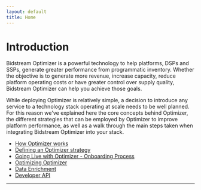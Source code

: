 ```yaml
---
layout: default
title: Home
---
```


# Introduction

Bidstream Optimizer is a powerful technology to help platforms, DSPs and SSPs, generate greater performance from programmatic inventory. Whether the objective is to generate more revenue, increase capacity, reduce platform operating costs or have greater control over supply quality, Bidstream Optimizer can help you achieve those goals.

While deploying Optimizer is relatively simple, a decision to introduce any service to a technology stack operating at scale needs to be well planned. For this reason we've explained here the core concepts behind Optimizer, the different strategies that can be employed by Optimizer to improve platform performance, as well as a walk through the main steps taken when integrating Bidstream Optimizer into your stack.

* [How Optimizer works](how-optimizer-works)
* [Defining an Optimizer strategy](defining-an-optimizer-strategy)
* [Going Live with Optimizer - Onboarding Process](onboarding)
* [Optimizing Optimizer](optimizing-optimizer)
* [Data Enrichment](data-enrichment)
* [Developer API](optimizer-api)

----
